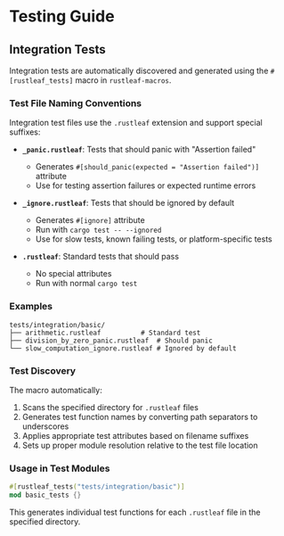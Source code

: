 # Testing Guide

## Integration Tests

Integration tests are automatically discovered and generated using the `#[rustleaf_tests]` macro in `rustleaf-macros`.

### Test File Naming Conventions

Integration test files use the `.rustleaf` extension and support special suffixes:

- **`_panic.rustleaf`**: Tests that should panic with "Assertion failed"
  - Generates `#[should_panic(expected = "Assertion failed")]` attribute
  - Use for testing assertion failures or expected runtime errors

- **`_ignore.rustleaf`**: Tests that should be ignored by default
  - Generates `#[ignore]` attribute
  - Run with `cargo test -- --ignored`
  - Use for slow tests, known failing tests, or platform-specific tests

- **`.rustleaf`**: Standard tests that should pass
  - No special attributes
  - Run with normal `cargo test`

### Examples

```
tests/integration/basic/
├── arithmetic.rustleaf          # Standard test
├── division_by_zero_panic.rustleaf  # Should panic
└── slow_computation_ignore.rustleaf # Ignored by default
```

### Test Discovery

The macro automatically:
1. Scans the specified directory for `.rustleaf` files
2. Generates test function names by converting path separators to underscores
3. Applies appropriate test attributes based on filename suffixes
4. Sets up proper module resolution relative to the test file location

### Usage in Test Modules

```rust
#[rustleaf_tests("tests/integration/basic")]
mod basic_tests {}
```

This generates individual test functions for each `.rustleaf` file in the specified directory.